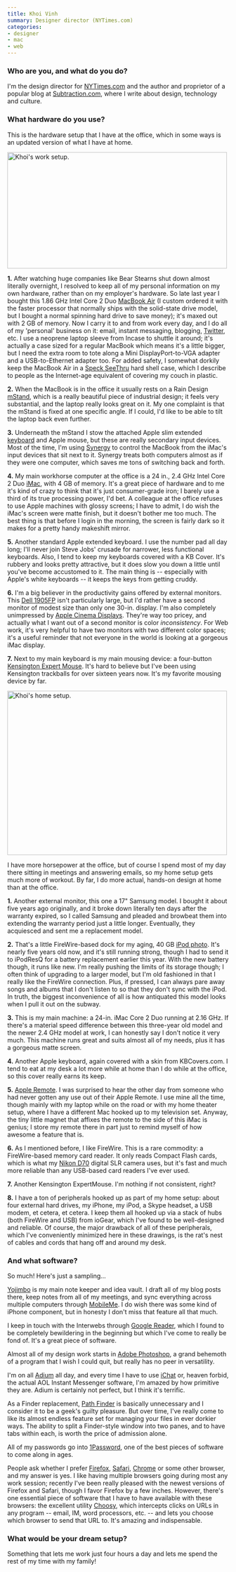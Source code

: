 ```yaml
---
title: Khoi Vinh
summary: Designer director (NYTimes.com)
categories:
- designer
- mac
- web
---
```


### Who are you, and what do you do?

I'm the design director for [NYTimes.com](http://nytimes.com/ "The New York Times.") and the author and proprietor of a popular blog at [Subtraction.com](http://subtraction.com "Khoi's website."), where I write about design, technology and culture.

### What hardware do you use?

This is the hardware setup that I have at the office, which in some ways is an updated version of what I have at home.

<img src="/images/interviews/khoi.vinh/work.jpg" width="500" height="265" alt="Khoi's work setup." class="detail">

**1.** After watching huge companies like Bear Stearns shut down almost literally overnight, I resolved to keep all of my personal information on my own hardware, rather than on my employer's hardware. So late last year I bought this 1.86 GHz Intel Core 2 Duo [MacBook Air][macbook-air] (I custom ordered it with the faster processor that normally ships with the solid-state drive model, but I bought a normal spinning hard drive to save money); it's maxed out with 2 GB of memory. Now I carry it to and from work every day, and I do all of my 'personal' business on it: email, instant messaging, blogging, [Twitter][], etc. I use a neoprene laptop sleeve from Incase to shuttle it around; it's actually a case sized for a regular MacBook which means it's a little bigger, but I need the extra room to tote along a Mini DisplayPort-to-VGA adapter and a USB-to-Ethernet adapter too. For added safety, I somewhat dorkily keep the MacBook Air in a [Speck SeeThru][seethru-macbook-air] hard shell case, which I describe to people as the Internet-age equivalent of covering my couch in plastic.

**2.** When the MacBook is in the office it usually rests on a Rain Design [mStand][], which is a really beautiful piece of industrial design; it feels very substantial, and the laptop really looks great on it. My one complaint is that the mStand is fixed at one specific angle. If I could, I'd like to be able to tilt the laptop back even further.

**3.** Underneath the mStand I stow the attached Apple slim extended [keyboard][] and Apple mouse, but these are really secondary input devices. Most of the time, I'm using [Synergy][] to control the MacBook from the iMac's input devices that sit next to it. Synergy treats both computers almost as if they were one computer, which saves me tons of switching back and forth. 

**4.** My main workhorse computer at the office is a 24 in., 2.4 GHz Intel Core 2 Duo [iMac][], with 4 GB of memory. It's a great piece of hardware and to me it's kind of crazy to think that it's just consumer-grade iron; I barely use a third of its true processing power, I'd bet. A colleague at the office refuses to use Apple machines with glossy screens; I have to admit, I do wish the iMac's screen were matte finish, but it doesn't bother me too much. The best thing is that before I login in the morning, the screen is fairly dark so it makes for a pretty handy makeshift mirror.

**5.** Another standard Apple extended keyboard. I use the number pad all day long; I'll never join Steve Jobs' crusade for narrower, less functional keyboards. Also, I tend to keep my keyboards covered with a KB Cover. It's rubbery and looks pretty attractive, but it does slow you down a little until you've become accustomed to it. The main thing is -- especially with Apple's white keyboards -- it keeps the keys from getting cruddy. 

**6.** I'm a big believer in the productivity gains offered by external monitors. This [Dell 1905FP][ultrasharp-1905fp] isn't particularly large, but I'd rather have a second monitor of modest size than only one 30-in. display. I'm also completely unimpressed by [Apple Cinema Displays][cinema-display]. They're way too pricey, and actually what I want out of a second monitor is color *inconsistency*. For Web work, it's very helpful to have two monitors with two different color spaces; it's a useful reminder that not everyone in the world is looking at a gorgeous iMac display.

**7.** Next to my main keyboard is my main mousing device: a four-button [Kensington Expert Mouse][expert-mouse]. It's hard to believe but I've been using Kensington trackballs for over sixteen years now. It's my favorite mousing device by far.

<img src="/images/interviews/khoi.vinh/home.jpg" width="500" height="374" alt="Khoi's home setup." class="detail">

I have more horsepower at the office, but of course I spend most of my day there sitting in meetings and answering emails, so my home setup gets much more of workout. By far, I do more actual, hands-on design at home than at the office.

**1.** Another external monitor, this one a 17" Samsung model. I bought it about five years ago originally, and it broke down literally ten days after the warranty expired, so I called Samsung and pleaded and browbeat them into extending the warranty period just a little longer. Eventually, they acquiesced and sent me a replacement model.

**2.** That's a little FireWire-based dock for my aging, 40 GB [iPod photo][ipod-photo]. It's nearly five years old now, and it's still running strong, though I had to send it to iPodResQ for a battery replacement earlier this year. With the new battery though, it runs like new. I'm really pushing the limits of its storage though; I often think of upgrading to a larger model, but I'm old fashioned in that I really like the FireWire connection. Plus, if pressed, I can always pare away songs and albums that I don't listen to so that they don't sync with the iPod. In truth, the biggest inconvenience of all is how antiquated this model looks when I pull it out on the subway.

**3.** This is my main machine: a 24-in. iMac Core 2 Duo running at 2.16 GHz. If there's a material speed difference between this three-year old model and the newer 2.4 GHz model at work, I can honestly say I don't notice it very much. This machine runs great and suits almost all of my needs, plus it has a gorgeous matte screen.

**4.** Another Apple keyboard, again covered with a skin from KBCovers.com. I tend to eat at my desk a lot more while at home than I do while at the office, so this cover really earns its keep.

**5.** [Apple Remote][remote]. I was surprised to hear the other day from someone who had never gotten any use out of their Apple Remote. I use mine all the time, though mainly with my laptop while on the road or with my home theater setup, where I have a different Mac hooked up to my television set. Anyway, the tiny little magnet that affixes the remote to the side of this iMac is genius; I store my remote there in part just to remind myself of how awesome a feature that is.

**6.** As I mentioned before, I like FireWire. This is a rare commodity: a FireWire-based memory card reader. It only reads Compact Flash cards, which is what my [Nikon D70][d70] digital SLR camera uses, but it's fast and much more reliable than any USB-based card readers I've ever used.

**7.** Another Kensington ExpertMouse. I'm nothing if not consistent, right?

**8.** I have a ton of peripherals hooked up as part of my home setup: about four external hard drives, my iPhone, my iPod, a Skype headset, a USB modem, et cetera, et cetera. I keep them all hooked up via a stack of hubs (both FireWire and USB) from ioGear, which I've found to be well-designed and reliable. Of course, the major drawback of all of these peripherals, which I've conveniently minimized here in these drawings, is the rat's nest of cables and cords that hang off and around my desk.

### And what software?

So much! Here's just a sampling...

[Yojimbo][] is my main note keeper and idea vault. I draft all of my blog posts there, keep notes from all of my meetings, and sync everything across multiple computers through [MobileMe][mobile-me]. I do wish there was some kind of iPhone component, but in honesty I don't miss that feature all that much.

I keep in touch with the Interwebs through [Google Reader][google-reader], which I found to be completely bewildering in the beginning but which I've come to really be fond of. It's a great piece of software.

Almost all of my design work starts in [Adobe Photoshop][photoshop], a grand behemoth of a program that I wish I could quit, but really has no peer in versatility. 

I'm on all [Adium][] all day, and every time I have to use [iChat][] or, heaven forbid, the actual AOL Instant Messenger software, I'm amazed by how primitive they are. Adium is certainly not perfect, but I think it's terrific.

As a Finder replacement, [Path Finder][path-finder] is basically unnecessary and I consider it to be a geek's guilty pleasure. But over time, I've really come to like its almost endless feature set for managing your files in ever dorkier ways. The ability to split a Finder-style window into two panes, and to have tabs within each, is worth the price of admission alone.

All of my passwords go into [1Password][], one of the best pieces of software to come along in ages. 

People ask whether I prefer [Firefox][], [Safari][], [Chrome][] or some other browser, and my answer is yes. I like having multiple browsers going during most any work session; recently I've been really pleased with the newest versions of Firefox and Safari, though I favor Firefox by a few inches. However, there's one essential piece of software that I have to have available with these browsers: the excellent utility [Choosy][], which intercepts clicks on URLs in any program -- email, IM, word processors, etc. -- and lets you choose which browser to send that URL to. It's amazing and indispensable.

### What would be your dream setup?

Something that lets me work just four hours a day and lets me spend the rest of my time with my family!

[remote]: https://en.wikipedia.org/wiki/Apple_Remote "The remote control."
[ultrasharp-1905fp]: https://www.amazon.com/Dell-UltraSharp-1905FP-Rotating-Landscape/dp/B00091R6KC "A 19 inch LCD monitor."
[imac]: https://www.apple.com/imac/ "An all-in-one computer."
[ipod-photo]: https://en.wikipedia.org/wiki/IPod_Photo "An iPod that allowed photo viewing."
[seethru-macbook-air]: http://www.speckproducts.com/macbook-cases/macbook-air/seethru-for-macbook-air.html "A hard shell case for the MacBook Air."
[macbook-air]: https://www.apple.com/macbook-air/ "A very thin laptop."
[mstand]: http://www.raindesigninc.com/mstand.html "A laptop stand."
[cinema-display]: https://en.wikipedia.org/wiki/Apple_Cinema_Display "An LCD display."
[d70]: https://www.nikonusa.com/en/Nikon-Products/Product-Archive/Digital-SLR/25214/D70.html "A 6.1 megapixel digital SLR camera."
[expert-mouse]: https://www.amazon.com/Kensington-Expert-Mouse-Optical-Trackball/dp/B00009KH63 "A 4 button trackball."
[keyboard]: https://www.apple.com/keyboard/ "The keyboard."
[1password]: https://1password.com "Password management software for Mac OS X."
[ichat]: https://en.wikipedia.org/wiki/IChat "An AIM/Jabber client included with Mac OS X."
[google-reader]: https://en.wikipedia.org/wiki/Google_Reader "A web-based feed reader."
[twitter]: https://twitter.com/ "An online micro-blogging platform."
[safari]: https://www.apple.com/safari/ "A fast web browser."
[synergy]: https://symless.com/ "Software to share a single keyboard and mouse between multiple computers."
[adium]: https://en.wikipedia.org/wiki/Adium "A multi-protocol chat application for the Mac."
[firefox]: https://www.mozilla.org/en-US/firefox/new/ "A cross-platform open-source web browser."
[mobile-me]: https://en.wikipedia.org/wiki/MobileMe "An online 'cloud' service (mail, calendar, etc)."
[chrome]: https://www.google.com/intl/en/chrome/browser/ "A WebKit-based browser, where each tab runs in its own thread."
[choosy]: https://www.macworld.com/article/1137754/choosyprospect.html "Mac software for selectively picking a browser when clicking links."
[yojimbo]: http://www.barebones.com/products/Yojimbo/ "Data 'bucket' software for the Mac."
[path-finder]: http://www.cocoatech.com/pathfinder/ "A replacement for Mac OS X's Finder file browser."
[photoshop]: https://www.adobe.com/products/photoshop.html "A bitmap image editor."
